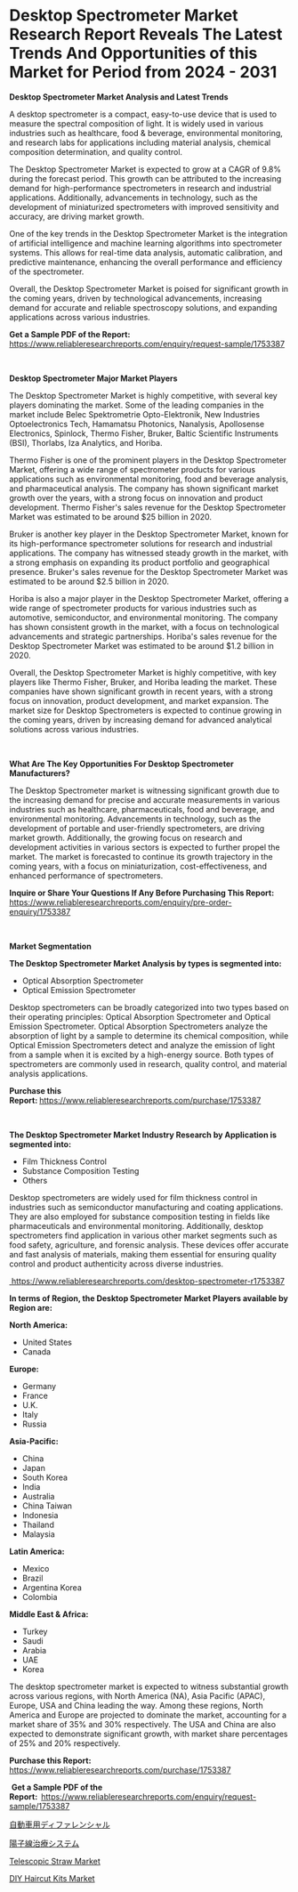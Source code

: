 <p><h1>Desktop Spectrometer Market Research Report Reveals The Latest Trends And Opportunities of this Market for Period from 2024 - 2031</h1></p><p><strong>Desktop Spectrometer Market Analysis and Latest Trends</strong></p>
<p><p>A desktop spectrometer is a compact, easy-to-use device that is used to measure the spectral composition of light. It is widely used in various industries such as healthcare, food & beverage, environmental monitoring, and research labs for applications including material analysis, chemical composition determination, and quality control.</p><p>The Desktop Spectrometer Market is expected to grow at a CAGR of 9.8% during the forecast period. This growth can be attributed to the increasing demand for high-performance spectrometers in research and industrial applications. Additionally, advancements in technology, such as the development of miniaturized spectrometers with improved sensitivity and accuracy, are driving market growth.</p><p>One of the key trends in the Desktop Spectrometer Market is the integration of artificial intelligence and machine learning algorithms into spectrometer systems. This allows for real-time data analysis, automatic calibration, and predictive maintenance, enhancing the overall performance and efficiency of the spectrometer.</p><p>Overall, the Desktop Spectrometer Market is poised for significant growth in the coming years, driven by technological advancements, increasing demand for accurate and reliable spectroscopy solutions, and expanding applications across various industries.</p></p>
<p><strong>Get a Sample PDF of the Report:&nbsp;</strong> <a href="https://www.reliableresearchreports.com/enquiry/request-sample/1753387">https://www.reliableresearchreports.com/enquiry/request-sample/1753387</a></p>
<p>&nbsp;</p>
<p><strong>Desktop Spectrometer Major Market Players</strong></p>
<p><p>The Desktop Spectrometer Market is highly competitive, with several key players dominating the market. Some of the leading companies in the market include Belec Spektrometrie Opto-Elektronik, New Industries Optoelectronics Tech, Hamamatsu Photonics, Nanalysis, Apollosense Electronics, Spinlock, Thermo Fisher, Bruker, Baltic Scientific Instruments (BSI), Thorlabs, Iza Analytics, and Horiba.</p><p>Thermo Fisher is one of the prominent players in the Desktop Spectrometer Market, offering a wide range of spectrometer products for various applications such as environmental monitoring, food and beverage analysis, and pharmaceutical analysis. The company has shown significant market growth over the years, with a strong focus on innovation and product development. Thermo Fisher's sales revenue for the Desktop Spectrometer Market was estimated to be around $25 billion in 2020.</p><p>Bruker is another key player in the Desktop Spectrometer Market, known for its high-performance spectrometer solutions for research and industrial applications. The company has witnessed steady growth in the market, with a strong emphasis on expanding its product portfolio and geographical presence. Bruker's sales revenue for the Desktop Spectrometer Market was estimated to be around $2.5 billion in 2020.</p><p>Horiba is also a major player in the Desktop Spectrometer Market, offering a wide range of spectrometer products for various industries such as automotive, semiconductor, and environmental monitoring. The company has shown consistent growth in the market, with a focus on technological advancements and strategic partnerships. Horiba's sales revenue for the Desktop Spectrometer Market was estimated to be around $1.2 billion in 2020.</p><p>Overall, the Desktop Spectrometer Market is highly competitive, with key players like Thermo Fisher, Bruker, and Horiba leading the market. These companies have shown significant growth in recent years, with a strong focus on innovation, product development, and market expansion. The market size for Desktop Spectrometers is expected to continue growing in the coming years, driven by increasing demand for advanced analytical solutions across various industries.</p></p>
<p>&nbsp;</p>
<p><strong>What Are The Key Opportunities For Desktop Spectrometer Manufacturers?</strong></p>
<p><p>The Desktop Spectrometer market is witnessing significant growth due to the increasing demand for precise and accurate measurements in various industries such as healthcare, pharmaceuticals, food and beverage, and environmental monitoring. Advancements in technology, such as the development of portable and user-friendly spectrometers, are driving market growth. Additionally, the growing focus on research and development activities in various sectors is expected to further propel the market. The market is forecasted to continue its growth trajectory in the coming years, with a focus on miniaturization, cost-effectiveness, and enhanced performance of spectrometers.</p></p>
<p><strong>Inquire or Share Your Questions If Any Before Purchasing This Report:</strong> <a href="https://www.reliableresearchreports.com/enquiry/pre-order-enquiry/1753387">https://www.reliableresearchreports.com/enquiry/pre-order-enquiry/1753387</a></p>
<p>&nbsp;</p>
<p><strong>Market Segmentation</strong></p>
<p><strong>The Desktop Spectrometer Market Analysis by types is segmented into:</strong></p>
<p><ul><li>Optical Absorption Spectrometer</li><li>Optical Emission Spectrometer</li></ul></p>
<p><p>Desktop spectrometers can be broadly categorized into two types based on their operating principles: Optical Absorption Spectrometer and Optical Emission Spectrometer. Optical Absorption Spectrometers analyze the absorption of light by a sample to determine its chemical composition, while Optical Emission Spectrometers detect and analyze the emission of light from a sample when it is excited by a high-energy source. Both types of spectrometers are commonly used in research, quality control, and material analysis applications.</p></p>
<p><strong>Purchase this Report:&nbsp;</strong><a href="https://www.reliableresearchreports.com/purchase/1753387">https://www.reliableresearchreports.com/purchase/1753387</a></p>
<p>&nbsp;</p>
<p><strong>The Desktop Spectrometer Market Industry Research by Application is segmented into:</strong></p>
<p><ul><li>Film Thickness Control</li><li>Substance Composition Testing</li><li>Others</li></ul></p>
<p><p>Desktop spectrometers are widely used for film thickness control in industries such as semiconductor manufacturing and coating applications. They are also employed for substance composition testing in fields like pharmaceuticals and environmental monitoring. Additionally, desktop spectrometers find application in various other market segments such as food safety, agriculture, and forensic analysis. These devices offer accurate and fast analysis of materials, making them essential for ensuring quality control and product authenticity across diverse industries.</p></p>
<p><a href="https://www.reliableresearchreports.com/desktop-spectrometer-r1753387">&nbsp;https://www.reliableresearchreports.com/desktop-spectrometer-r1753387</a></p>
<p><strong>In terms of Region, the Desktop Spectrometer Market Players available by Region are:</strong></p>
<p>
    <p> <strong> North America: </strong>
        <ul>
            <li>United States</li>
            <li>Canada</li>
        </ul>
        </p> 
    <p> <strong> Europe: </strong>
        <ul>
            <li>Germany</li>
            <li>France</li>
            <li>U.K.</li>
            <li>Italy</li>
            <li>Russia</li>
        </ul>
        </p> 
    <p> <strong> Asia-Pacific: </strong>
        <ul>
            <li>China</li>
            <li>Japan</li>
            <li>South Korea</li>
            <li>India</li>
            <li>Australia</li>
            <li>China Taiwan</li>
            <li>Indonesia</li>
            <li>Thailand</li>
            <li>Malaysia</li>
        </ul>
        </p> 
    <p> <strong> Latin America: </strong>
        <ul>
            <li>Mexico</li>
            <li>Brazil</li>
            <li>Argentina Korea</li>
            <li>Colombia</li>
        </ul>
        </p> 
    <p> <strong> Middle East & Africa: </strong>
        <ul>
            <li>Turkey</li>
            <li>Saudi</li>
            <li>Arabia</li>
            <li>UAE</li>
            <li>Korea</li>
        </ul>
    </p>
    </p>
<p><p>The desktop spectrometer market is expected to witness substantial growth across various regions, with North America (NA), Asia Pacific (APAC), Europe, USA and China leading the way. Among these regions, North America and Europe are projected to dominate the market, accounting for a market share of 35% and 30% respectively. The USA and China are also expected to demonstrate significant growth, with market share percentages of 25% and 20% respectively.</p></p>
<p><strong>Purchase this Report: </strong><a href="https://www.reliableresearchreports.com/purchase/1753387">https://www.reliableresearchreports.com/purchase/1753387</a></p>
<p>&nbsp;<strong>Get a Sample PDF of the Report:&nbsp;&nbsp;</strong><a href="https://www.reliableresearchreports.com/enquiry/request-sample/1753387">https://www.reliableresearchreports.com/enquiry/request-sample/1753387</a></p>
<p><strong></strong></p>
<p><p><a href="https://medium.com/@nicholasallan19/%E8%87%AA%E5%8B%95%E8%BB%8A%E3%83%87%E3%82%A3%E3%83%95%E3%82%A1%E3%83%AC%E3%83%B3%E3%82%B7%E3%83%A3%E3%83%AB%E5%B8%82%E5%A0%B4%E3%81%AE%E8%A6%8F%E6%A8%A1%E3%81%A8%E5%B8%82%E5%A0%B4%E5%8B%95%E5%90%91-%E5%AE%8C%E5%85%A8%E3%81%AA%E7%94%A3%E6%A5%AD%E6%A6%82%E8%A6%81-2024%E5%B9%B4-2031%E5%B9%B4-1bb189a84d5b">自動車用ディファレンシャル</a></p><p><a href="https://medium.com/@jackieshlerin98056/%E3%83%97%E3%83%AD%E3%83%88%E3%83%B3%E7%99%82%E6%B3%95%E3%82%B7%E3%82%B9%E3%83%86%E3%83%A0%E5%B8%82%E5%A0%B4-%E5%B8%82%E5%A0%B4%E3%81%AEcagr-%E5%B8%82%E5%A0%B4%E5%8B%95%E5%90%91-%E5%8F%8A%E3%81%B3%E6%88%90%E9%95%B7%E6%88%A6%E7%95%A5%E3%81%AB%E5%AF%BE%E3%81%99%E3%82%8B%E6%B4%9E%E5%AF%9F-997fa499d92c">陽子線治療システム</a></p><p><a href="https://www.linkedin.com/pulse/telescopic-straw-market-exploring-share-trends-future-growth-1ox1e?trackingId=UO12XOrO4c%2B%2FvW0pZyxgBg%3D%3D">Telescopic Straw Market</a></p><p><a href="https://www.linkedin.com/pulse/diy-haircut-kits-market-size-cagr-trends-2024-2030-super-researcher-ro1ue?trackingId=G78iUoFk%2BQgRdJGq2xnwkg%3D%3D">DIY Haircut Kits Market</a></p></p>